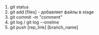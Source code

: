 1.  git status
2. git add [files] - добавляет файлы в stage
3. git commit -m "comment"
4. git log / git log --oneline
5. git push [rep_link] [branch_name]
